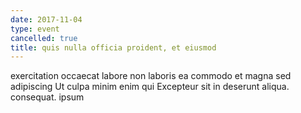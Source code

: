 ```yaml
---
date: 2017-11-04
type: event
cancelled: true
title: quis nulla officia proident, et eiusmod
---
```

exercitation occaecat labore non laboris ea commodo et magna sed adipiscing Ut culpa minim enim qui Excepteur sit in deserunt aliqua. consequat. ipsum